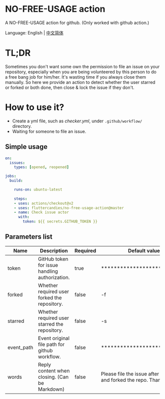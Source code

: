 # NO-FREE-USAGE action
A NO-FREE-USAGE action for github. (Only worked with github action.)

Language: English | [中文简体](README-ZH.md)

# TL;DR
Sometimes you don't want some own the permission to file an issue on your repository, especially when you are being volunteered by this person to do a free bang job for him/her.
It's wasting time if you always close them manually. So here we provide an action to detect whether the user starred or forked or both done, then close & lock the issue if they don't.

# How to use it?
* Create a yml file, such as *checker.yml*, under `.github/workflow/` directory.
* Waiting for someone to file an issue.

## Simple usage
```yaml
on:
  issues:
    types: [opened, reopened]

jobs:
  build:

    runs-on: ubuntu-latest
    
    steps:
    - uses: actions/checkout@v2
    - uses: fluttercandies/no-free-usage-action@master
    - name: Check issue actor
      with:
        token: ${{ secrets.GITHUB_TOKEN }}
```

## Parameters list
| Name       | Description                                    | Required | Default value               | Supported value             |
| ---------- | ---------------------------------------------- | -------- | --------------------------- | --------------------------- |
| token      | GitHub token for issue handling authorization. | true     | *************************** | ${{ secrets.GITHUB_TOKEN }} |
| forked     | Whether required user forked the repository.   | false    | -f                          | -f / --no-forked            |
| starred    | Whether required user starred the repository.  | false    | -s                          | -s / --no-starred           |
| event_path | Event original file path for github workflow.  | false    | *************************** | /github/workflow/event.json |
| words      | Reply content when closing. (Can be Markdown)  | false    | Please file the issue after you starred and forked the repo. Thanks! 🙂 | Any strings |